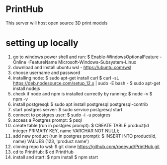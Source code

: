 # PrintHub
This server will host open source 3D print models

# setting up locally
1) go to windows power shell and run:
	$ Enable-WindowsOptionalFeature -Online -FeatureName Microsoft-Windows-Subsystem-Linux
2) download and install ubuntu wsl - https://ubuntu.com/wsl
3) choose username and password
4) installing node:
	$ sudo apt-get install curl
	$ curl -sL https://deb.nodesource.com/setup_12.x | sudo -E bash -
	$ sudo apt-get install nodejs
5) check if node and npm is installed currectly by running:
	$ node -v
	$ npm -v
6) install postgresql:
	$ sudo apt install postgresql postgresql-contrib
7) start postgres server:
	$ sudo service postgresql start
8) connect to postgres user:
	$ sudo -i -u postgres
9) access a Postgres prompt:
	$ psql
10) create table (run in postgres prompt):
	$ CREATE TABLE product(id integer PRIMARY KEY, name VARCHAR NOT NULL);
11) add new product (run in postgres prompt): 
	$ INSERT INTO product(id, name) VALUES (123, 'product name')
12) cloning repo to wsl:
	$ git clone https://github.com/roeeyud/PrintHub.git
13) cd to PrintHub:
	$ cd PrintHub
14) install and start:
	$ npm install
	$ npm start
